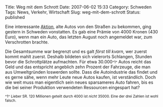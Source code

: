 Title: Weg mit dem Schrott
Date: 2007-06-02 15:33
Category: Schweden
Tags: News, Verkehr, Wirtschaft
Slug: weg-mit-dem-schrott
Status: published

Eine interessante
[Aktion](http://www.sr.se/cgi-bin/ekot/artikel.asp?Artikel=1401659),
alte Autos von den Straßen zu bekommen, ging gestern in Schweden
vonstatten. Es gab eine Prämie von 4000 Kronen (430 Euro), wenn man ein
Auto, das letzten August noch angemeldet war, zum Verschrotten brachte.

Die Gesamtsumme war begrenzt und es galt *först till kvarn*, wer zuerst
kommt mahlt zuerst. Deshalb bildeten sich vielerorts Schlangen, Stunden
bevor die Schrottplätze aufmachten. Für etwa 30.000<small>^1^</small>
Autos reicht das Geld und das entspricht angeblich zehn Prozent der
Fahrzeuge, die man aus Umweltgründen loswerden sollte. Dass die
Autoindustrie das findet und es gerne sähe, wenn mehr Leute neue Autos
kaufen, ist verständlich. Doch wie weit muss man eigentlich sein neues
sparsameres Auto fahren, bis es die bei seiner Produktion verwendeten
Ressourcen eingespart hat?

<small>^1^ Lieber SR. 120 Millionen geteilt durch 4000 ist *nicht*
35000. Eine der drei Zahlen ist wohl falsch.</small>

